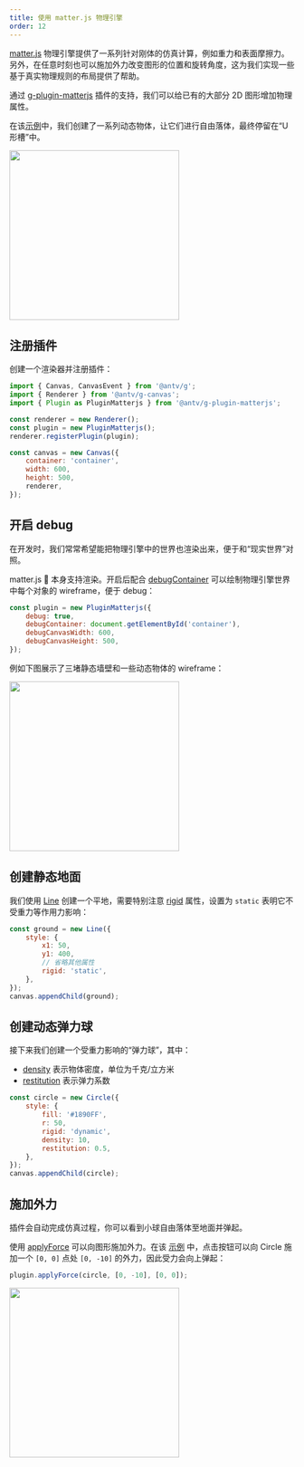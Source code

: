 ```yaml
---
title: 使用 matter.js 物理引擎
order: 12
---
```


[matter.js](https://brm.io/matter-js/) 物理引擎提供了一系列针对刚体的仿真计算，例如重力和表面摩擦力。另外，在任意时刻也可以施加外力改变图形的位置和旋转角度，这为我们实现一些基于真实物理规则的布局提供了帮助。

通过 [g-plugin-matterjs](/zh/docs/plugins/matterjs) 插件的支持，我们可以给已有的大部分 2D 图形增加物理属性。

在该[示例](/zh/examples/plugins#matterjs)中，我们创建了一系列动态物体，让它们进行自由落体，最终停留在“U 形槽”中。

<img src="https://gw.alipayobjects.com/mdn/rms_6ae20b/afts/img/A*Qw5OQLGQy_4AAAAAAAAAAAAAARQnAQ" width="300px">

## 注册插件

创建一个渲染器并注册插件：

```js
import { Canvas, CanvasEvent } from '@antv/g';
import { Renderer } from '@antv/g-canvas';
import { Plugin as PluginMatterjs } from '@antv/g-plugin-matterjs';

const renderer = new Renderer();
const plugin = new PluginMatterjs();
renderer.registerPlugin(plugin);

const canvas = new Canvas({
    container: 'container',
    width: 600,
    height: 500,
    renderer,
});
```

## 开启 debug

在开发时，我们常常希望能把物理引擎中的世界也渲染出来，便于和“现实世界”对照。

matter.js  本身支持渲染。开启后配合 [debugContainer](/zh/docs/plugins/matterjs#debugcontainer) 可以绘制物理引擎世界中每个对象的 wireframe，便于 debug：

```js
const plugin = new PluginMatterjs({
    debug: true,
    debugContainer: document.getElementById('container'),
    debugCanvasWidth: 600,
    debugCanvasHeight: 500,
});
```

例如下图展示了三堵静态墙壁和一些动态物体的 wireframe：

<img src="https://gw.alipayobjects.com/mdn/rms_6ae20b/afts/img/A*Z5XLQ5zRKzkAAAAAAAAAAAAAARQnAQ" width="300px">

## 创建静态地面

我们使用 [Line](/zh/docs/api/basic/line) 创建一个平地，需要特别注意 [rigid](/zh/docs/plugins/box2d#rigid) 属性，设置为 `static` 表明它不受重力等作用力影响：

```js
const ground = new Line({
    style: {
        x1: 50,
        y1: 400,
        // 省略其他属性
        rigid: 'static',
    },
});
canvas.appendChild(ground);
```

## 创建动态弹力球

接下来我们创建一个受重力影响的“弹力球”，其中：

-   [density](/zh/docs/plugins/matterjs#density) 表示物体密度，单位为千克/立方米
-   [restitution](/zh/docs/plugins/matterjs#restitution) 表示弹力系数

```js
const circle = new Circle({
    style: {
        fill: '#1890FF',
        r: 50,
        rigid: 'dynamic',
        density: 10,
        restitution: 0.5,
    },
});
canvas.appendChild(circle);
```

## 施加外力

插件会自动完成仿真过程，你可以看到小球自由落体至地面并弹起。

使用 [applyForce](/zh/docs/plugins/matterjs#applyforce) 可以向图形施加外力。在该 [示例](/zh/examples/plugins#matterjs) 中，点击按钮可以向 Circle 施加一个 `[0, 0]` 点处 `[0, -10]` 的外力，因此受力会向上弹起：

```js
plugin.applyForce(circle, [0, -10], [0, 0]);
```

<img src="https://gw.alipayobjects.com/mdn/rms_6ae20b/afts/img/A*cen3SLSqkZEAAAAAAAAAAAAAARQnAQ" width="300px">
